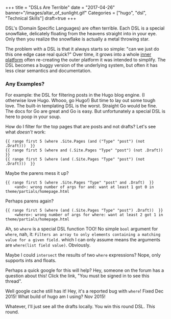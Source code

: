 +++
title = "DSLs Are Terrible"
date = "2017-04-26"
banner="/images/altar_of_sunlight.gif"
Categories = ["hugo", "dsl",  "Technical Skills"]
draft=true
+++

DSL's (Domain Specific Languages) are often terrible. Each DSL is a special
snowflake, delicately floating from the heavens straight into in your eye. Only
then you realize the snowflake is actually a metal throwing star.

The problem with a DSL is that it always starts so simple: "can we just do this
one edge case real quick?" Over time, it grows into a whole [inner
platform](https://en.wikipedia.org/wiki/Inner-platform_effect) often re-creating
the outer platform it was intended to simplify. The DSL becomes a buggy version
of the underlying system, but often it has less clear semantics and
documentation.

### Any Examples?

For example: the DSL for filtering posts in the Hugo blog engine. (I otherwise
love Hugo. Whooo, go Hugo!) But time to lay out some tough love. The built-in
templating DSL is the worst. Straight Go would be fine. The docs for Go are
great and Go is easy. But unfortunately a special DSL is here to poop in your
soup.

How do I filter for the top pages that are posts and not drafts? Let's see what
_doesn't_ work:

```
{{ range first 5 (where .Site.Pages (and ("Type" "post") (not .Draft)))  }}
{{ range first 5 (where and (.Site.Pages "Type" "post") (not .Draft))  }}
{{ range first 5 (where (and (.Site.Pages "Type" "post") (not .Draft)))  }}
```

Maybe the parens mess it up?

```
{{ range first 5 (where .Site.Pages "Type" "post" and .Draft)  }}
    <and>: wrong number of args for and: want at least 1 got 0 in theme/partials/homepage.html
```

Perhaps parens again?

```
{{ range first 5 (where (and (.Site.Pages "Type" "post") .Draft))  }}
    <where>: wrong number of args for where: want at least 2 got 1 in theme/partials/homepage.html
```

Ah, so `where` is a special DSL function TOO! No simple `bool` argument for
`where`, nah, it: `Filters an array to only elements containing a matching value for a given field.` which I can only assume means the arguments are `where(list field value)`. Obviously.

Maybe I could `intersect` the results of two `where` expressions? Nope, only supports ints and floats.

Perhaps a quick google for this will help? Hey, someone on the forum has a
question about this! Click the link, "You must be signed in to see this thread". 

Well google cache still has it! Hey, it's a reported bug with `where`! Fixed Dec
2015! What build of hugo am I using? Nov 2015! 

Whatever, I'll just see all the drafts locally. You win this round DSL. *This* round.

